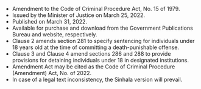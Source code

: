 - Amendment to the Code of Criminal Procedure Act, No. 15 of 1979.
- Issued by the Minister of Justice on March 25, 2022.
- Published on March 31, 2022.
- Available for purchase and download from the Government Publications Bureau and website, respectively.
- Clause 2 amends section 281 to specify sentencing for individuals under 18 years old at the time of committing a death-punishable offense.
- Clause 3 and Clause 4 amend sections 286 and 288 to provide provisions for detaining individuals under 18 in designated institutions.
- Amendment Act may be cited as the Code of Criminal Procedure (Amendment) Act, No. of 2022.
- In case of a legal text inconsistency, the Sinhala version will prevail.